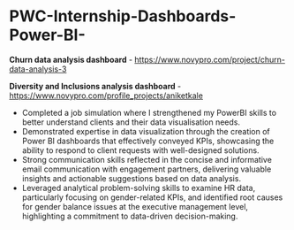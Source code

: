# PWC-Internship-Dashboards-Power-BI-

**Churn data analysis dashboard** - https://www.novypro.com/project/churn-data-analysis-3

**Diversity and Inclusions analysis dashboard** - https://www.novypro.com/profile_projects/aniketkale

 * Completed a job simulation where I strengthened my PowerBI skills to better
   understand clients and their data visualisation needs.
 * Demonstrated expertise in data visualization through the creation of Power BI
   dashboards that effectively conveyed KPIs, showcasing the ability to respond
   to client requests with well-designed solutions.
 * Strong communication skills reflected in the concise and informative email
   communication with engagement partners, delivering valuable insights and
   actionable suggestions based on data analysis.
 * Leveraged analytical problem-solving skills to examine HR data, particularly
   focusing on gender-related KPIs, and identified root causes for gender
   balance issues at the executive management level, highlighting a commitment
   to data-driven decision-making.

 
